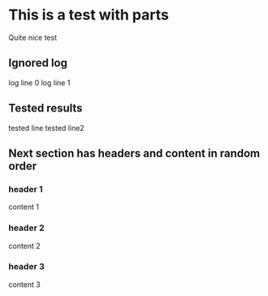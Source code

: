 # This is a test with parts

Quite nice test

## Ignored log

log line 0
log line 1

## Tested results

tested line
tested line2

## Next section has headers and content in random order


### header 1

content 1

### header 2

content 2

### header 3

content 3
